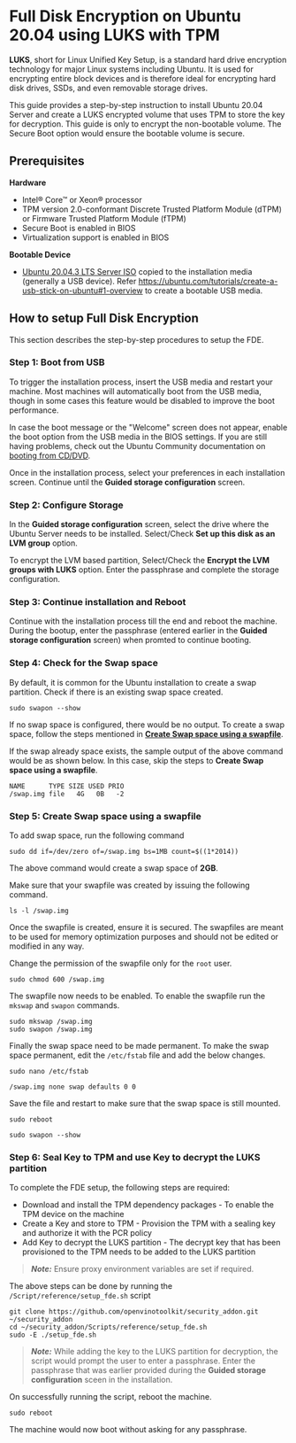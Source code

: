 # Full Disk Encryption on Ubuntu 20.04 using LUKS with TPM
**LUKS**, short for Linux Unified Key Setup, is a standard hard drive encryption technology for major Linux systems including Ubuntu. It is used for encrypting entire block devices and is therefore ideal for encrypting hard disk drives, SSDs, and even removable storage drives.

This guide provides a step-by-step instruction to install Ubuntu 20.04 Server and create a LUKS encrypted volume that uses TPM to store the key for decryption. This guide is only to encrypt the non-bootable volume. The Secure Boot option would ensure the bootable volume is secure.

## Prerequisites <a name="prerequisites"></a>
**Hardware**
* Intel® Core™ or Xeon® processor<br>
* TPM version 2.0-conformant Discrete Trusted Platform Module (dTPM) or Firmware Trusted Platform Module (fTPM)
* Secure Boot is enabled in BIOS
* Virtualization support is enabled in BIOS<br>

**Bootable Device**
* [Ubuntu 20.04.3 LTS Server ISO](http://releases.ubuntu.com/focal/ubuntu-20.04.4-live-server-amd64.iso) copied to the installation media (generally a USB device).
  Refer https://ubuntu.com/tutorials/create-a-usb-stick-on-ubuntu#1-overview to create a bootable USB media.<br>

## How to setup Full Disk Encryption <a name="setup-fde"></a>
This section describes the step-by-step procedures to setup the FDE.

### Step 1: Boot from USB
To trigger the installation process, insert the USB media and restart your machine. Most machines will automatically boot from the USB media, though in some cases this feature would be disabled to improve the boot performance.

In case the boot message or the "Welcome" screen does not appear, enable the boot option from the USB media in the BIOS settings. If you are still having problems, check out the Ubuntu Community documentation on [booting from CD/DVD](https://help.ubuntu.com/community/BootFromCD?_ga=2.64254248.627105571.1655877712-1798859978.1650294439).

Once in the installation process, select your preferences in each installation screen. Continue until the **Guided storage configuration** screen.

### Step 2: Configure Storage
In the **Guided storage configuration** screen, select the drive where the Ubuntu Server needs to be installed. Select/Check **Set up this disk as an LVM group** option. 

To encrypt the LVM based partition, Select/Check the **Encrypt the LVM groups with LUKS** option. Enter the passphrase and complete the storage configuration.

### Step 3: Continue installation and Reboot
Continue with the installation process till the end and reboot the machine. During the bootup, enter the passphrase (entered earlier in the **Guided storage configuration** screen) when promted to continue booting.

### Step 4: Check for the Swap space
By default, it is common for the Ubuntu installation to create a swap partition. Check if there is an existing swap space created.
```
sudo swapon --show
```
If no swap space is configured, there would be no output. To create a swap space, follow the steps mentioned in <a href="#create_swapspace">**Create Swap space using a swapfile**</a>.

If the swap already space exists, the sample output of the above command would be as shown below. In this case, skip the steps to **Create Swap space using a swapfile**.
```
NAME      TYPE SIZE USED PRIO
/swap.img file   4G   0B   -2
```

### Step 5: Create Swap space using a swapfile <a name="create_swapspace"></a>
To add swap space, run the following command
```
sudo dd if=/dev/zero of=/swap.img bs=1MB count=$((1*2014))
```
The above command would create a swap space of **2GB**.

Make sure that your swapfile was created by issuing the following command.
```
ls -l /swap.img
```

Once the swapfile is created, ensure it is secured. The swapfiles are meant to be used for memory optimization purposes and should not be edited or modified in any way.

Change the permission of the swapfile only for the ```root``` user.
```
sudo chmod 600 /swap.img
```

The swapfile now needs to be enabled. To enable the swapfile run the ```mkswap``` and ```swapon``` commands.
```
sudo mkswap /swap.img
sudo swapon /swap.img
```

Finally the swap space need to be made permanent. To make the swap space permanent, edit the ```/etc/fstab``` file and add the below changes.
```
sudo nano /etc/fstab
```
```
/swap.img none swap defaults 0 0
```
Save the file and restart to make sure that the swap space is still mounted.
```
sudo reboot
```
```
sudo swapon --show
```

### Step 6: Seal Key to TPM and use Key to decrypt the LUKS partition
To complete the FDE setup, the following steps are required:

* Download and install the TPM dependency packages - To enable the TPM device on the machine
* Create a Key and store to TPM - Provision the TPM with a sealing key and authorize it with the PCR policy
* Add Key to decrypt the LUKS partition - The decrypt key that has been provisioned to the TPM needs to be added to the LUKS partition

> **_Note:_**  Ensure proxy environment variables are set if required.

The above steps can be done by running the ```/Script/reference/setup_fde.sh``` script 
```
git clone https://github.com/openvinotoolkit/security_addon.git ~/security_addon
cd ~/security_addon/Scripts/reference/setup_fde.sh
sudo -E ./setup_fde.sh
```
> **_Note:_**  While adding the key to the LUKS partition for decryption, the script would prompt the user to enter a passphrase. Enter the passphrase that was earlier provided during the **Guided storage configuration** sceen in the installation.

On successfully running the script, reboot the machine.
```
sudo reboot
```
The machine would now boot without asking for any passphrase.











